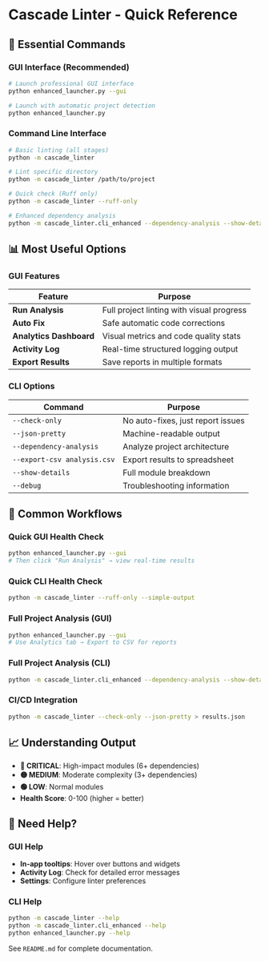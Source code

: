 # Cascade Linter - Quick Reference

## 🚀 Essential Commands

### GUI Interface (Recommended)
```bash
# Launch professional GUI interface
python enhanced_launcher.py --gui

# Launch with automatic project detection
python enhanced_launcher.py
```

### Command Line Interface
```bash
# Basic linting (all stages)
python -m cascade_linter

# Lint specific directory  
python -m cascade_linter /path/to/project

# Quick check (Ruff only)
python -m cascade_linter --ruff-only

# Enhanced dependency analysis
python -m cascade_linter.cli_enhanced --dependency-analysis --show-details
```

## 📊 Most Useful Options

### GUI Features
| Feature | Purpose |
|---------|---------|
| **Run Analysis** | Full project linting with visual progress |
| **Auto Fix** | Safe automatic code corrections |
| **Analytics Dashboard** | Visual metrics and code quality stats |
| **Activity Log** | Real-time structured logging output |
| **Export Results** | Save reports in multiple formats |

### CLI Options
| Command | Purpose |
|---------|---------|
| `--check-only` | No auto-fixes, just report issues |
| `--json-pretty` | Machine-readable output |
| `--dependency-analysis` | Analyze project architecture |
| `--export-csv analysis.csv` | Export results to spreadsheet |
| `--show-details` | Full module breakdown |
| `--debug` | Troubleshooting information |

## 🎯 Common Workflows

### Quick GUI Health Check
```bash
python enhanced_launcher.py --gui
# Then click "Run Analysis" → view real-time results
```

### Quick CLI Health Check
```bash
python -m cascade_linter --ruff-only --simple-output
```

### Full Project Analysis (GUI)
```bash
python enhanced_launcher.py --gui
# Use Analytics tab → Export to CSV for reports
```

### Full Project Analysis (CLI)
```bash
python -m cascade_linter.cli_enhanced --dependency-analysis --show-details --export-csv report.csv
```

### CI/CD Integration
```bash
python -m cascade_linter --check-only --json-pretty > results.json
```

## 📈 Understanding Output

- **🔴 CRITICAL**: High-impact modules (6+ dependencies)
- **🟡 MEDIUM**: Moderate complexity (3+ dependencies)  
- **🟢 LOW**: Normal modules
- **Health Score**: 0-100 (higher = better)

## 🛟 Need Help?

### GUI Help
- **In-app tooltips**: Hover over buttons and widgets
- **Activity Log**: Check for detailed error messages
- **Settings**: Configure linter preferences

### CLI Help
```bash
python -m cascade_linter --help
python -m cascade_linter.cli_enhanced --help
python enhanced_launcher.py --help
```

See `README.md` for complete documentation.
